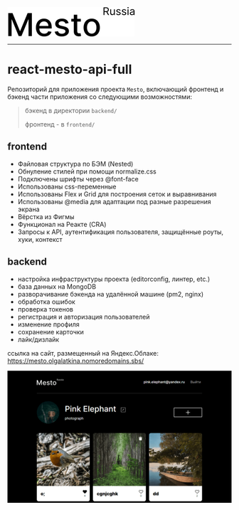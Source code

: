 [![LOGO](frontend/src/images/logo-black.svg)](https://mesto.olgalatkina.nomoredomains.sbs/ "Я ♥ ПУТЕШЕСТВОВАТЬ!")
***
# react-mesto-api-full

Репозиторий для приложения проекта `Mesto`, включающий фронтенд и бэкенд части приложения со следующими возможностями:
> бэкенд в директории `backend/`
>
> фронтенд - в `frontend/`
## frontend 
- Файловая структура по БЭМ (Nested)
- Обнуление стилей при помощи normalize.css
- Подключены шрифты через @font-face
- Использованы css-переменные
- Использованы Flex и Grid для построения сеток и выравнивания
- Использованы @media для адаптации под разные разрешения экрана
- Вёрстка из Фигмы
- Функционал на Реакте (CRA)
- Запросы к API, аутентификация пользователя, защищённые роуты, хуки, контекст

## backend
- настройка инфраструктуры проекта (editorconfig, линтер, etc.)
- база данных на MongoDB
- разворачивание бэкенда на удалённой машине (pm2, nginx)
- обработка ошибок
- проверка токенов
- регистрация и авторизация пользователей
- изменение профиля
- сохранение карточки
- лайк/дизлайк

ссылка на сайт, размещенный на Яндекс.Облаке: https://mesto.olgalatkina.nomoredomains.sbs/

![screenshot](frontend/src/images/preview.jpg)